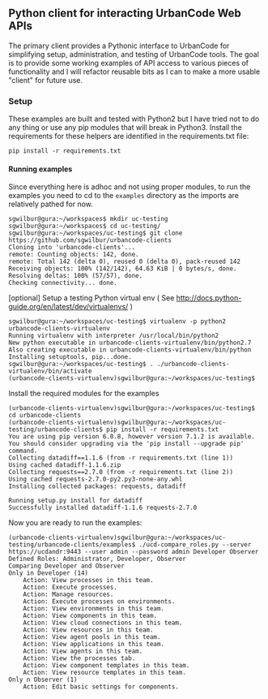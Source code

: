 ## Python client for interacting UrbanCode Web APIs

 The primary client provides a Pythonic interface to UrbanCode for simplifying
 setup, administration, and testing of UrbanCode tools. The goal is to provide
 some working examples of API access to various pieces of functionality and I
 will refactor reusable bits as I can to make a more usable "client" for future
 use.

### Setup

These examples are built and tested with Python2 but I have tried not to do any
thing or use any pip modules that will break in Python3. Install the requirements
for these helpers are identified in the requirements.txt file:

    pip install -r requirements.txt

#### Running examples

Since everything here is adhoc and not using proper modules, to run the examples you
need to cd to the `examples` directory as the imports are relatively pathed for now.

    sgwilbur@gura:~/workspaces$ mkdir uc-testing
    sgwilbur@gura:~/workspaces$ cd uc-testing/
    sgwilbur@gura:~/workspaces/uc-testing$ git clone https://github.com/sgwilbur/urbancode-clients
    Cloning into 'urbancode-clients'...
    remote: Counting objects: 142, done.
    remote: Total 142 (delta 0), reused 0 (delta 0), pack-reused 142
    Receiving objects: 100% (142/142), 64.63 KiB | 0 bytes/s, done.
    Resolving deltas: 100% (57/57), done.
    Checking connectivity... done.

[optional] Setup a testing Python virtual env ( See http://docs.python-guide.org/en/latest/dev/virtualenvs/ )

    sgwilbur@gura:~/workspaces/uc-testing$ virtualenv -p python2 urbancode-clients-virtualenv
    Running virtualenv with interpreter /usr/local/bin/python2
    New python executable in urbancode-clients-virtualenv/bin/python2.7
    Also creating executable in urbancode-clients-virtualenv/bin/python
    Installing setuptools, pip...done.
    sgwilbur@gura:~/workspaces/uc-testing$ . ./urbancode-clients-virtualenv/bin/activate
    (urbancode-clients-virtualenv)sgwilbur@gura:~/workspaces/uc-testing$

Install the required modules for the examples

    (urbancode-clients-virtualenv)sgwilbur@gura:~/workspaces/uc-testing$ cd urbancode-clients
    (urbancode-clients-virtualenv)sgwilbur@gura:~/workspaces/uc-testing/urbancode-clients$ pip install -r requirements.txt
    You are using pip version 6.0.8, however version 7.1.2 is available.
    You should consider upgrading via the 'pip install --upgrade pip' command.
    Collecting datadiff==1.1.6 (from -r requirements.txt (line 1))
    Using cached datadiff-1.1.6.zip
    Collecting requests==2.7.0 (from -r requirements.txt (line 2))
    Using cached requests-2.7.0-py2.py3-none-any.whl
    Installing collected packages: requests, datadiff

    Running setup.py install for datadiff
    Successfully installed datadiff-1.1.6 requests-2.7.0

Now you are ready to run the examples:

    (urbancode-clients-virtualenv)sgwilbur@gura:~/workspaces/uc-testing/urbancode-clients/examples$ ./ucd-compare_roles.py --server https://ucdandr:9443 --user admin --password admin Developer Observer
    Defined Roles: Administrator, Developer, Observer
    Comparing Developer and Observer
    Only in Developer (14)
        Action: View processes in this team.
        Action: Execute processes.
        Action: Manage resources.
        Action: Execute processes on environments.
        Action: View environments in this team.
        Action: View components in this team.
        Action: View cloud connections in this team.
        Action: View resources in this team.
        Action: View agent pools in this team.
        Action: View applications in this team.
        Action: View agents in this team.
        Action: View the processes tab.
        Action: View component templates in this team.
        Action: View resource templates in this team.
    Only n Observer (1)
        Action: Edit basic settings for components.
